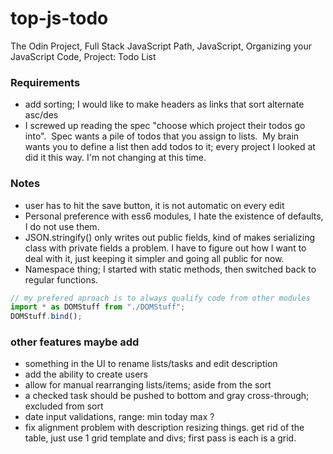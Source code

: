 # top-js-todo

The Odin Project, Full Stack JavaScript Path, JavaScript, Organizing your JavaScript Code, Project: Todo List

### Requirements

-   add sorting; I would like to make headers as links that sort alternate asc/des
-   I screwed up reading the spec "choose which project their todos go into".  Spec wants a pile of todos that you assign to lists.  My brain wants you to define a list then add todos to it; every project I looked at did it this way. I'm not changing at this time.

### Notes

-   user has to hit the save button, it is not automatic on every edit
-   Personal preference with ess6 modules, I hate the existence of defaults, I do not use them.
-   JSON.stringify() only writes out public fields, kind of makes serializing class with private fields a problem. I have to figure out how I want to deal with it, just keeping it simpler and going all public for now.
-   Namespace thing; I started with static methods, then switched back to regular functions.

```js
// my prefered aproach is to always qualify code from other modules
import * as DOMStuff from "./DOMStuff";
DOMStuff.bind();
```

### other features maybe add

-   something in the UI to rename lists/tasks and edit description
-   add the ability to create users
-   allow for manual rearranging lists/items; aside from the sort
-   a checked task should be pushed to bottom and gray cross-through; excluded from sort
-   date input validations, range: min today max ?
-   fix alignment problem with description resizing things. get rid of the table, just use 1 grid template and divs; first pass is each <tr> is a grid.
